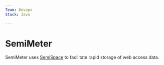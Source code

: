 ```yaml
---
Team: Devops
Stack: Java

---
```

<!--(Maintained Duplo labels above. Read more on http://info.api.no/handbook/guidelines/GitHub-guidelines.html)-->

# SemiMeter

SemiMeter uses <a href="http://www.semispace.org/" alt="SemiSpace">SemiSpace</a> to facilitate rapid storage of web access data.
 
